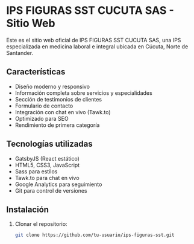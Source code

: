 # IPS FIGURAS SST CUCUTA SAS - Sitio Web

Este es el sitio web oficial de IPS FIGURAS SST CUCUTA SAS, una IPS especializada en medicina laboral e integral ubicada en Cúcuta, Norte de Santander.

## Características

- Diseño moderno y responsivo
- Información completa sobre servicios y especialidades
- Sección de testimonios de clientes
- Formulario de contacto
- Integración con chat en vivo (Tawk.to)
- Optimizado para SEO
- Rendimiento de primera categoría

## Tecnologías utilizadas

- GatsbyJS (React estático)
- HTML5, CSS3, JavaScript
- Sass para estilos
- Tawk.to para chat en vivo
- Google Analytics para seguimiento
- Git para control de versiones

## Instalación

1. Clonar el repositorio:
   ```bash
   git clone https://github.com/tu-usuario/ips-figuras-sst.git